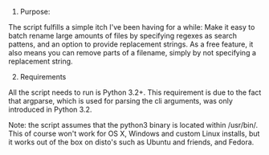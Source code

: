 1. Purpose:

The script fulfills a simple itch I've been having for a while:
Make it easy to batch rename large amounts of files by specifying
regexes as search pattens, and an option to provide replacement strings.
As a free feature, it also means you can remove parts of a filename,
simply by not specifying a replacement string.

2. Requirements

All the script needs to run is Python 3.2+. This requirement is due to the
fact that argparse, which is used for parsing the cli arguments, was only
introduced in Python 3.2.

Note: the script assumes that the python3 binary is located within /usr/bin/.
      This of course won't work for OS X, Windows and custom Linux installs, 
      but it works out of the box on disto's such as Ubuntu and friends, and
      Fedora.